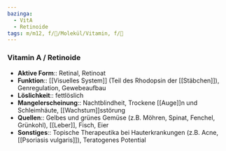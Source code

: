 ```yaml
---
bazinga:
  - VitA
  - Retinoide
tags: m/m12, f/🧪/Molekül/Vitamin, f/🧪
---
```

### Vitamin A / Retinoide 
- **Aktive Form**:: Retinal, Retinoat
- **Funktion**:: [[Visuelles System]] (Teil des Rhodopsin der [[Stäbchen]]), Genregulation, Gewebeaufbau
- **Löslichkeit**:: fettlöslich
- **Mangelerscheinung**:: Nachtblindheit, Trockene [[Auge]]n und Schleimhäute, [[Wachstum]]sstörung
- **Quellen**:: Gelbes und grünes Gemüse (z.B. Möhren, Spinat, Fenchel, Grünkohl), [[Leber]], Fisch, Eier
- **Sonstiges**:: Topische Therapeutika bei Hauterkrankungen (z.B. Acne, [[Psoriasis vulgaris]]), Teratogenes Potential